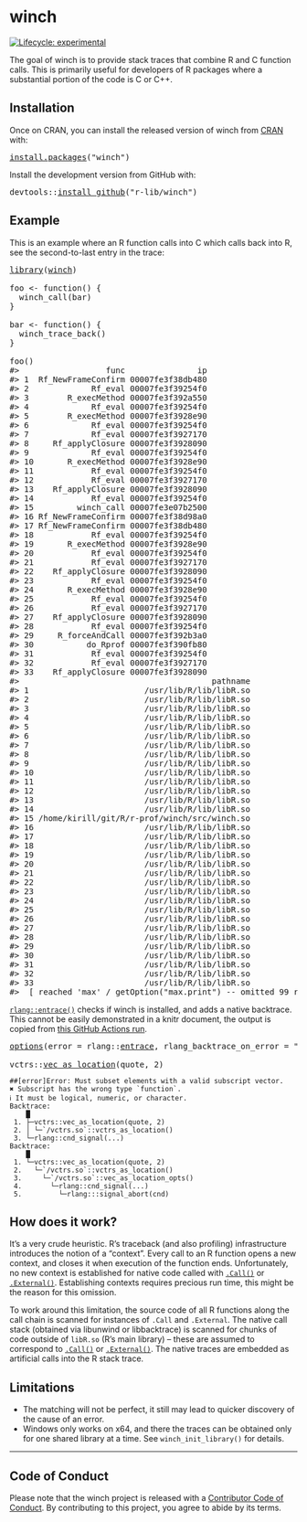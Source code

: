 <!-- README.md is generated from README.Rmd. Please edit that file -->

# winch

<!-- badges: start -->

[![Lifecycle: experimental](https://img.shields.io/badge/lifecycle-experimental-orange.svg)](https://www.tidyverse.org/lifecycle/#experimental)

<!-- badges: end -->

The goal of winch is to provide stack traces that combine R and C function calls. This is primarily useful for developers of R packages where a substantial portion of the code is C or C++.

## Installation

Once on CRAN, you can install the released version of winch from [CRAN](https://CRAN.R-project.org) with:

<pre class='chroma'>
<span class='nf'><a href='https://rdrr.io/r/utils/install.packages.html'>install.packages</a></span>(<span class='s'>"winch"</span>)
</pre>

Install the development version from GitHub with:

<pre class='chroma'>
<span class='k'>devtools</span>::<span class='nf'><a href='https://devtools.r-lib.org//reference/remote-reexports.html'>install_github</a></span>(<span class='s'>"r-lib/winch"</span>)
</pre>

## Example

This is an example where an R function calls into C which calls back into R, see the second-to-last entry in the trace:

<pre class='chroma'>
<span class='nf'><a href='https://rdrr.io/r/base/library.html'>library</a></span>(<span class='k'><a href='https://krlmlr.github.io/r-prof/'>winch</a></span>)

<span class='k'>foo</span> <span class='o'>&lt;-</span> <span class='nf'>function</span>() {
  <span class='nf'>winch_call</span>(<span class='k'>bar</span>)
}

<span class='k'>bar</span> <span class='o'>&lt;-</span> <span class='nf'>function</span>() {
  <span class='nf'>winch_trace_back</span>()
}

<span class='nf'>foo</span>()
<span class='c'>#&gt;                  func               ip</span>
<span class='c'>#&gt; 1  Rf_NewFrameConfirm 00007fe3f38db480</span>
<span class='c'>#&gt; 2             Rf_eval 00007fe3f39254f0</span>
<span class='c'>#&gt; 3        R_execMethod 00007fe3f392a550</span>
<span class='c'>#&gt; 4             Rf_eval 00007fe3f39254f0</span>
<span class='c'>#&gt; 5        R_execMethod 00007fe3f3928e90</span>
<span class='c'>#&gt; 6             Rf_eval 00007fe3f39254f0</span>
<span class='c'>#&gt; 7             Rf_eval 00007fe3f3927170</span>
<span class='c'>#&gt; 8     Rf_applyClosure 00007fe3f3928090</span>
<span class='c'>#&gt; 9             Rf_eval 00007fe3f39254f0</span>
<span class='c'>#&gt; 10       R_execMethod 00007fe3f3928e90</span>
<span class='c'>#&gt; 11            Rf_eval 00007fe3f39254f0</span>
<span class='c'>#&gt; 12            Rf_eval 00007fe3f3927170</span>
<span class='c'>#&gt; 13    Rf_applyClosure 00007fe3f3928090</span>
<span class='c'>#&gt; 14            Rf_eval 00007fe3f39254f0</span>
<span class='c'>#&gt; 15         winch_call 00007fe3e07b2500</span>
<span class='c'>#&gt; 16 Rf_NewFrameConfirm 00007fe3f38d98a0</span>
<span class='c'>#&gt; 17 Rf_NewFrameConfirm 00007fe3f38db480</span>
<span class='c'>#&gt; 18            Rf_eval 00007fe3f39254f0</span>
<span class='c'>#&gt; 19       R_execMethod 00007fe3f3928e90</span>
<span class='c'>#&gt; 20            Rf_eval 00007fe3f39254f0</span>
<span class='c'>#&gt; 21            Rf_eval 00007fe3f3927170</span>
<span class='c'>#&gt; 22    Rf_applyClosure 00007fe3f3928090</span>
<span class='c'>#&gt; 23            Rf_eval 00007fe3f39254f0</span>
<span class='c'>#&gt; 24       R_execMethod 00007fe3f3928e90</span>
<span class='c'>#&gt; 25            Rf_eval 00007fe3f39254f0</span>
<span class='c'>#&gt; 26            Rf_eval 00007fe3f3927170</span>
<span class='c'>#&gt; 27    Rf_applyClosure 00007fe3f3928090</span>
<span class='c'>#&gt; 28            Rf_eval 00007fe3f39254f0</span>
<span class='c'>#&gt; 29     R_forceAndCall 00007fe3f392b3a0</span>
<span class='c'>#&gt; 30           do_Rprof 00007fe3f390fb80</span>
<span class='c'>#&gt; 31            Rf_eval 00007fe3f39254f0</span>
<span class='c'>#&gt; 32            Rf_eval 00007fe3f3927170</span>
<span class='c'>#&gt; 33    Rf_applyClosure 00007fe3f3928090</span>
<span class='c'>#&gt;                                        pathname</span>
<span class='c'>#&gt; 1                        /usr/lib/R/lib/libR.so</span>
<span class='c'>#&gt; 2                        /usr/lib/R/lib/libR.so</span>
<span class='c'>#&gt; 3                        /usr/lib/R/lib/libR.so</span>
<span class='c'>#&gt; 4                        /usr/lib/R/lib/libR.so</span>
<span class='c'>#&gt; 5                        /usr/lib/R/lib/libR.so</span>
<span class='c'>#&gt; 6                        /usr/lib/R/lib/libR.so</span>
<span class='c'>#&gt; 7                        /usr/lib/R/lib/libR.so</span>
<span class='c'>#&gt; 8                        /usr/lib/R/lib/libR.so</span>
<span class='c'>#&gt; 9                        /usr/lib/R/lib/libR.so</span>
<span class='c'>#&gt; 10                       /usr/lib/R/lib/libR.so</span>
<span class='c'>#&gt; 11                       /usr/lib/R/lib/libR.so</span>
<span class='c'>#&gt; 12                       /usr/lib/R/lib/libR.so</span>
<span class='c'>#&gt; 13                       /usr/lib/R/lib/libR.so</span>
<span class='c'>#&gt; 14                       /usr/lib/R/lib/libR.so</span>
<span class='c'>#&gt; 15 /home/kirill/git/R/r-prof/winch/src/winch.so</span>
<span class='c'>#&gt; 16                       /usr/lib/R/lib/libR.so</span>
<span class='c'>#&gt; 17                       /usr/lib/R/lib/libR.so</span>
<span class='c'>#&gt; 18                       /usr/lib/R/lib/libR.so</span>
<span class='c'>#&gt; 19                       /usr/lib/R/lib/libR.so</span>
<span class='c'>#&gt; 20                       /usr/lib/R/lib/libR.so</span>
<span class='c'>#&gt; 21                       /usr/lib/R/lib/libR.so</span>
<span class='c'>#&gt; 22                       /usr/lib/R/lib/libR.so</span>
<span class='c'>#&gt; 23                       /usr/lib/R/lib/libR.so</span>
<span class='c'>#&gt; 24                       /usr/lib/R/lib/libR.so</span>
<span class='c'>#&gt; 25                       /usr/lib/R/lib/libR.so</span>
<span class='c'>#&gt; 26                       /usr/lib/R/lib/libR.so</span>
<span class='c'>#&gt; 27                       /usr/lib/R/lib/libR.so</span>
<span class='c'>#&gt; 28                       /usr/lib/R/lib/libR.so</span>
<span class='c'>#&gt; 29                       /usr/lib/R/lib/libR.so</span>
<span class='c'>#&gt; 30                       /usr/lib/R/lib/libR.so</span>
<span class='c'>#&gt; 31                       /usr/lib/R/lib/libR.so</span>
<span class='c'>#&gt; 32                       /usr/lib/R/lib/libR.so</span>
<span class='c'>#&gt; 33                       /usr/lib/R/lib/libR.so</span>
<span class='c'>#&gt;  [ reached 'max' / getOption("max.print") -- omitted 99 rows ]</span>
</pre>

[`rlang::entrace()`](https://rlang.r-lib.org/reference/entrace.html) checks if winch is installed, and adds a native backtrace. This cannot be easily demonstrated in a knitr document, the output is copied from [this GitHub Actions run](https://github.com/r-prof/winch/pull/25/checks?check_run_id=1105304366#step:12:33).

<pre class='chroma'>
<span class='nf'><a href='https://rdrr.io/r/base/options.html'>options</a></span>(error = <span class='k'>rlang</span>::<span class='k'><a href='https://rlang.r-lib.org/reference/entrace.html'>entrace</a></span>, rlang_backtrace_on_error = <span class='s'>"full"</span>)

<span class='k'>vctrs</span>::<span class='nf'><a href='https://vctrs.r-lib.org/reference/vec_as_location.html'>vec_as_location</a></span>(<span class='k'>quote</span>, <span class='m'>2</span>)
</pre>

    ##[error]Error: Must subset elements with a valid subscript vector.
    ✖ Subscript has the wrong type `function`.
    ℹ It must be logical, numeric, or character.
    Backtrace:
        █
     1. ├─vctrs::vec_as_location(quote, 2)
     2. │ └─`/vctrs.so`::vctrs_as_location()
     3. └─rlang::cnd_signal(...)
    Backtrace:
        █
     1. └─vctrs::vec_as_location(quote, 2)
     2.   └─`/vctrs.so`::vctrs_as_location()
     3.     └─`/vctrs.so`::vec_as_location_opts()
     4.       └─rlang::cnd_signal(...)
     5.         └─rlang:::signal_abort(cnd)

## How does it work?

It’s a very crude heuristic. R’s traceback (and also profiling) infrastructure introduces the notion of a “context”. Every call to an R function opens a new context, and closes it when execution of the function ends. Unfortunately, no new context is established for native code called with [`.Call()`](https://rdrr.io/r/base/CallExternal.html) or [`.External()`](https://rdrr.io/r/base/CallExternal.html). Establishing contexts requires precious run time, this might be the reason for this omission.

To work around this limitation, the source code of all R functions along the call chain is scanned for instances of `.Call` and `.External`. The native call stack (obtained via libunwind or libbacktrace) is scanned for chunks of code outside of `libR.so` (R’s main library) – these are assumed to correspond to [`.Call()`](https://rdrr.io/r/base/CallExternal.html) or [`.External()`](https://rdrr.io/r/base/CallExternal.html). The native traces are embedded as artificial calls into the R stack trace.

## Limitations

  - The matching will not be perfect, it still may lead to quicker discovery of the cause of an error.
  - Windows only works on x64, and there the traces can be obtained only for one shared library at a time. See `winch_init_library()` for details.

-----

## Code of Conduct

Please note that the winch project is released with a [Contributor Code of Conduct](https://contributor-covenant.org/version/2/0/CODE_OF_CONDUCT.html). By contributing to this project, you agree to abide by its terms.
